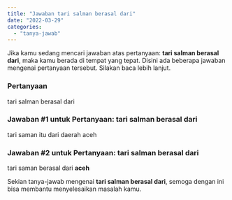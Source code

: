 ```yaml
---
title: "Jawaban tari salman berasal dari"
date: "2022-03-29"
categories: 
  - "tanya-jawab"
---
```


Jika kamu sedang mencari jawaban atas pertanyaan: **tari salman berasal dari**, maka kamu berada di tempat yang tepat. Disini ada beberapa jawaban mengenai pertanyaan tersebut. Silakan baca lebih lanjut.

### Pertanyaan

tari salman berasal dari

### Jawaban #1 untuk Pertanyaan: tari salman berasal dari

tari saman itu dari daerah aceh

### Jawaban #2 untuk Pertanyaan: tari salman berasal dari

tari saman berasal dari **aceh**

Sekian tanya-jawab mengenai **tari salman berasal dari**, semoga dengan ini bisa membantu menyelesaikan masalah kamu.
